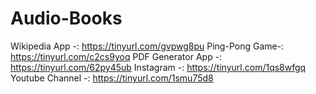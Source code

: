 # Audio-Books
Wikipedia App -: https://tinyurl.com/gvpwg8pu
Ping-Pong  Game-: https://tinyurl.com/c2cs9yoq
PDF Generator  App -: https://tinyurl.com/62py45ub
Instagram -: https://tinyurl.com/1qs8wfgq
Youtube Channel -: https://tinyurl.com/1smu75d8
